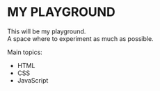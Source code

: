 # MY PLAYGROUND

This will be my playground.  
A space where to experiment as much as possible.   

Main topics:  
- HTML
- CSS
- JavaScript